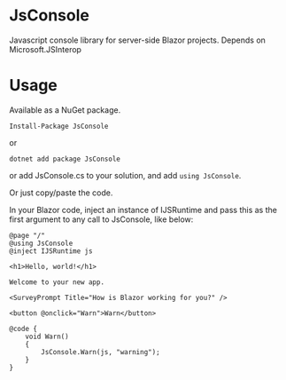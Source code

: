 # JsConsole
Javascript console library for server-side Blazor projects.  Depends on Microsoft.JSInterop

# Usage
Available as a NuGet package.
```
Install-Package JsConsole
``` 
or 
```
dotnet add package JsConsole 
```
or add JsConsole.cs to your solution, and add `using JsConsole`.

Or just copy/paste the code.

In your Blazor code, inject an instance of IJSRuntime and pass this as the first argument to any call to JsConsole, like below:
```
@page "/"
@using JsConsole
@inject IJSRuntime js
 
<h1>Hello, world!</h1>

Welcome to your new app.

<SurveyPrompt Title="How is Blazor working for you?" />

<button @onclick="Warn">Warn</button>

@code {
    void Warn()
    {
        JsConsole.Warn(js, "warning");
    }
}
```

